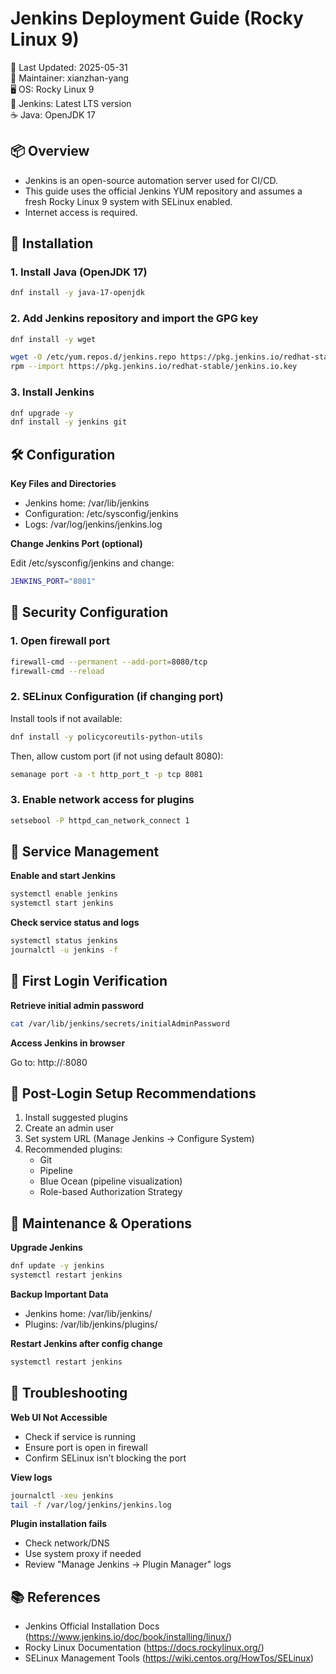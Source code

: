 # Jenkins Deployment Guide (Rocky Linux 9)

📅 Last Updated: 2025-05-31  
👤 Maintainer: xianzhan-yang  
🖥️ OS: Rocky Linux 9  
🔧 Jenkins: Latest LTS version  
☕ Java: OpenJDK 17

## 📦 Overview

- Jenkins is an open-source automation server used for CI/CD.
- This guide uses the official Jenkins YUM repository and assumes a fresh Rocky Linux 9 system with SELinux enabled.
- Internet access is required.

## 🔧 Installation

### 1. Install Java (OpenJDK 17)

```bash
dnf install -y java-17-openjdk
```

### 2. Add Jenkins repository and import the GPG key

```bash
dnf install -y wget

wget -O /etc/yum.repos.d/jenkins.repo https://pkg.jenkins.io/redhat-stable/jenkins.repo
rpm --import https://pkg.jenkins.io/redhat-stable/jenkins.io.key
```

### 3. Install Jenkins

```bash
dnf upgrade -y
dnf install -y jenkins git
```

## 🛠️ Configuration 

**Key Files and Directories**

- Jenkins home: /var/lib/jenkins
- Configuration: /etc/sysconfig/jenkins
- Logs: /var/log/jenkins/jenkins.log

**Change Jenkins Port (optional)**

Edit /etc/sysconfig/jenkins and change:
```bash
JENKINS_PORT="8081"
```

## 🔐 Security Configuration

### 1. Open firewall port

```bash
firewall-cmd --permanent --add-port=8080/tcp
firewall-cmd --reload
```

### 2. SELinux Configuration (if changing port)

Install tools if not available:
```bash
dnf install -y policycoreutils-python-utils
```
Then, allow custom port (if not using default 8080):
```bash
semanage port -a -t http_port_t -p tcp 8081
```

### 3. Enable network access for plugins

```bash
setsebool -P httpd_can_network_connect 1
```

## 🔄 Service Management

**Enable and start Jenkins**

```bash
systemctl enable jenkins
systemctl start jenkins
```

**Check service status and logs**

```bash
systemctl status jenkins
journalctl -u jenkins -f
```

## 🧪 First Login Verification

**Retrieve initial admin password**

```bash
cat /var/lib/jenkins/secrets/initialAdminPassword
```

**Access Jenkins in browser**

Go to: http://<your-server-ip>:8080

## 🚀 Post-Login Setup Recommendations

1. Install suggested plugins
2. Create an admin user
3. Set system URL (Manage Jenkins → Configure System)
4. Recommended plugins:
   - Git
   - Pipeline
   - Blue Ocean (pipeline visualization)
   - Role-based Authorization Strategy

## 🔁 Maintenance & Operations

**Upgrade Jenkins**

```bash
dnf update -y jenkins
systemctl restart jenkins
```

**Backup Important Data**

- Jenkins home: /var/lib/jenkins/
- Plugins: /var/lib/jenkins/plugins/

**Restart Jenkins after config change**

```bash
systemctl restart jenkins
```

## 🧯 Troubleshooting

**Web UI Not Accessible**

- Check if service is running
- Ensure port is open in firewall
- Confirm SELinux isn’t blocking the port

**View logs**

```bash
journalctl -xeu jenkins
tail -f /var/log/jenkins/jenkins.log
```

**Plugin installation fails**

- Check network/DNS
- Use system proxy if needed
- Review "Manage Jenkins → Plugin Manager" logs

## 📚 References

- Jenkins Official Installation Docs (https://www.jenkins.io/doc/book/installing/linux/)
- Rocky Linux Documentation (https://docs.rockylinux.org/)
- SELinux Management Tools (https://wiki.centos.org/HowTos/SELinux)
